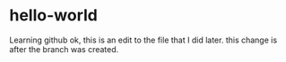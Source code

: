# hello-world
Learning github
ok, this is an edit to the file that I did later.
this change is after the branch was created.
